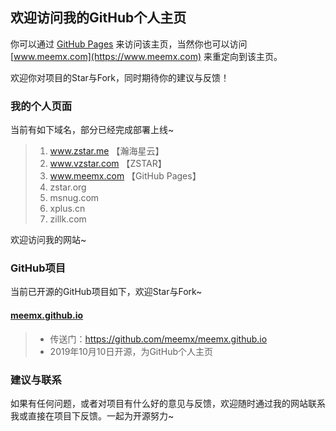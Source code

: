 ## 欢迎访问我的GitHub个人主页

你可以通过 [GitHub Pages](https://meemx.github.io) 来访问该主页，当然你也可以访问 [www.meemx.com](https://www.meemx.com) 来重定向到该主页。

欢迎你对项目的Star与Fork，同时期待你的建议与反馈！

### 我的个人页面

当前有如下域名，部分已经完成部署上线~

> 1. www.zstar.me   【瀚海星云】
> 2. www.vzstar.com 【ZSTAR】
> 3. www.meemx.com  【GitHub Pages】
> 4. zstar.org
> 5. msnug.com
> 6. xplus.cn
> 7. zillk.com

欢迎访问我的网站~

### GitHub项目
当前已开源的GitHub项目如下，欢迎Star与Fork~

#### [meemx.github.io](https://github.com/meemx/meemx.github.io)
> + 传送门：https://github.com/meemx/meemx.github.io
> + 2019年10月10日开源，为GitHub个人主页

### 建议与联系

如果有任何问题，或者对项目有什么好的意见与反馈，欢迎随时通过我的网站联系我或直接在项目下反馈。一起为开源努力~
